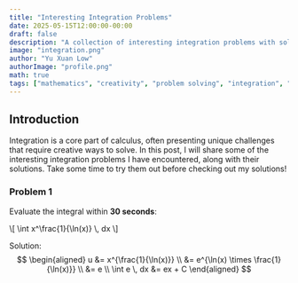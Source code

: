 ```yaml
---
title: "Interesting Integration Problems"
date: 2025-05-15T12:00:00-00:00
draft: false
description: "A collection of interesting integration problems with solutions attached."
image: "integration.png"
author: "Yu Xuan Low"
authorImage: "profile.png"
math: true
tags: ["mathematics", "creativity", "problem solving", "integration", "calculus"]
---
```


## Introduction
Integration is a core part of calculus, often presenting unique challenges that require creative ways to solve. In this post, I will share some of the interesting integration problems I have encountered, along with their solutions. Take some time to try them out before checking out my solutions!

### Problem 1
Evaluate the integral within **30 seconds**:
<div class="text-2xl">
\[
\int x^\frac{1}{\ln(x)} \, dx
\]
</div>

Solution:
$$
\begin{aligned}
u &= x^{\frac{1}{\ln(x)}} \\
&= e^{\ln(x) \times \frac{1}{\ln(x)}} \\
&= e \\
\int e \, dx &= ex + C
\end{aligned}
$$


